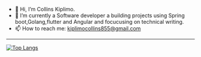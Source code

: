 - 👋 Hi, I’m Collins Kiplimo.
- 🔭 I’m currently a Software developer a building projects using Spring boot,Golang,flutter and Angular and focucusing on technical writing.
- 📫 How to reach me: kiplimocollins855@gmail.com 

 
 ---

[![Top Langs](https://github-readme-stats.vercel.app/api/top-langs/?username=c-kiplimo&layout=compact&theme=vision-friendly-dark)](https://github.com/anuraghazra/github-readme-stats)
